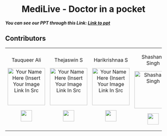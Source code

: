 <h1 align="center"> MediLive - Doctor in a pocket </h1>
 
 ***You can see our PPT through this Link: [Link to ppt](https://www.canva.com/design/DAEamQalHPs/qaekveYKi1g7zokuVaN0pw/view?utm_content=DAEamQalHPs&utm_campaign=designshare&utm_medium=link&utm_source=publishsharelink)*** 

## Contributors

<table>
<tr align="center">


<td>
  
Tauqueer Ali

<p align="center">
<img src = "https://user-images.githubusercontent.com/52855622/124372799-cc980d00-dcaa-11eb-9bad-bc9a57d70756.jpg"  height="120" alt="Your Name Here (Insert Your Image Link In Src">
</p>
<p align="center">
<a href = "https://github.com/tauqeerali1"><img src = "http://www.iconninja.com/files/241/825/211/round-collaboration-social-github-code-circle-network-icon.svg" width="36" height = "36"/></a>
</p>
</td>

  
<td>

Thejaswin S

<p align="center">
<img src = "https://user-images.githubusercontent.com/52855622/124372799-cc980d00-dcaa-11eb-9bad-bc9a57d70756.jpg"  height="120" alt="Your Name Here (Insert Your Image Link In Src">
</p>
<p align="center">
<a href = "https://github.com/thejaswin123"><img src = "http://www.iconninja.com/files/241/825/211/round-collaboration-social-github-code-circle-network-icon.svg" width="36" height = "36"/></a>
</p>
</td>



<td>

Harikrishnaa S

<p align="center">
<img src = "https://user-images.githubusercontent.com/52855622/124372799-cc980d00-dcaa-11eb-9bad-bc9a57d70756.jpg"  height="120" alt="Your Name Here (Insert Your Image Link In Src">
</p>
<p align="center">
<a href = "https://github.com/Harikrishnaa3131"><img src = "http://www.iconninja.com/files/241/825/211/round-collaboration-social-github-code-circle-network-icon.svg" width="36" height = "36"/></a>
</p>
</td>

 <td>

Shashank Singh

<p align="center">
<img src = "https://user-images.githubusercontent.com/52855622/124372799-cc980d00-dcaa-11eb-9bad-bc9a57d70756.jpg"  height="120" alt="Shashank Singh">
</p>
<p align="center">
<a href = "https://github.com/shashanksingh2002"><img src = "http://www.iconninja.com/files/241/825/211/round-collaboration-social-github-code-circle-network-icon.svg" width="36" height = "36"/></a>
</p>
</td>
  









